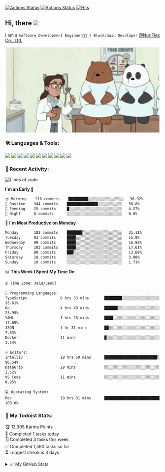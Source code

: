 
[![Actions Status](https://github.com/ddok2/ddok2/workflows/Todoist%20Readme/badge.svg)](https://github.com/ddok2/ddok2/actions)
[![Actions Status](https://github.com/ddok2/ddok2/workflows/wakatime-stats/badge.svg)](https://github.com/ddok2/ddok2/actions)
[![Hits](https://hits.seeyoufarm.com/api/count/incr/badge.svg?url=https%3A%2F%2Fgithub.com%2Fddok2&count_bg=%23FF9595&title_bg=%23555555&icon=github.svg&icon_color=%23FFFFFF&title=hits&edge_flat=false)](https://hits.seeyoufarm.com)

<!-- ![visitors](https://visitor-badge.laobi.icu/badge?page_id=ddok2.ddok2) -->
## Hi, there <img src="https://raw.githubusercontent.com/MartinHeinz/MartinHeinz/master/wave.gif" width="25px">

I am a `Software Development Engineer🧑‍💻 / Blockchain Developer` [@NuriFlex Co., Ltd.](https://nuriflex.com)


<p align="center">
<img align="center" alt="GIF" src="img/debugging.gif" />
</p>


### 🛠 Languages & Tools:
<p>
    <img src="https://img.shields.io/badge/go-%2300ADD8.svg?&style=for-the-badge&logo=go&logoColor=white"/>
    <img src="https://img.shields.io/badge/node.js%20-%2343853D.svg?&style=for-the-badge&logo=node.js&logoColor=white"/>
    <img src="https://img.shields.io/badge/javascript%20-%23323330.svg?&style=for-the-badge&logo=javascript&logoColor=%23F7DF1E"/>
    <img src="https://img.shields.io/badge/typescript%20-%23007ACC.svg?&style=for-the-badge&logo=typescript&logoColor=white"/>
    <img src="https://img.shields.io/badge/python%20-%2314354C.svg?&style=for-the-badge&logo=python&logoColor=white"/>
    <img src="https://img.shields.io/badge/react%20-%2320232a.svg?&style=for-the-badge&logo=react&logoColor=%2361DAFB"/>
    <img src="https://img.shields.io/badge/AWS%20-%23FF9900.svg?&style=for-the-badge&logo=amazon-aws&logoColor=white"/>
    <img src="https://img.shields.io/badge/Google%20Cloud%20-%234285F4.svg?&style=for-the-badge&logo=google-cloud&logoColor=white"/>
    <img src="https://img.shields.io/badge/docker%20-%230db7ed.svg?&style=for-the-badge&logo=docker&logoColor=white"/>
    <img src="https://img.shields.io/badge/kubernetes%20-%23326ce5.svg?&style=for-the-badge&logo=kubernetes&logoColor=white"/>
    <img src="https://img.shields.io/badge/ansible%20-%231A1918.svg?&style=for-the-badge&logo=ansible&logoColor=white"/>
</p>

### 🌈 Recent Activity:
<!--START_SECTION:waka-->
![Lines of code](https://img.shields.io/badge/From%20Hello%20World%20I%27ve%20Written-637553%20lines%20of%20code-blue)

**I'm an Early 🐤** 

```text
🌞 Morning    216 commits    █████████░░░░░░░░░░░░░░░░   36.92% 
🌆 Daytime    344 commits    ██████████████░░░░░░░░░░░   58.8% 
🌃 Evening    25 commits     █░░░░░░░░░░░░░░░░░░░░░░░░   4.27% 
🌙 Night      0 commits      ░░░░░░░░░░░░░░░░░░░░░░░░░   0.0%

```
📅 **I'm Most Productive on Monday** 

```text
Monday       182 commits    ███████░░░░░░░░░░░░░░░░░░   31.11% 
Tuesday      93 commits     ████░░░░░░░░░░░░░░░░░░░░░   15.9% 
Wednesday    99 commits     ████░░░░░░░░░░░░░░░░░░░░░   16.92% 
Thursday     103 commits    ████░░░░░░░░░░░░░░░░░░░░░   17.61% 
Friday       80 commits     ███░░░░░░░░░░░░░░░░░░░░░░   13.68% 
Saturday     18 commits     ░░░░░░░░░░░░░░░░░░░░░░░░░   3.08% 
Sunday       10 commits     ░░░░░░░░░░░░░░░░░░░░░░░░░   1.71%

```


📊 **This Week I Spent My Time On** 

```text
⌚︎ Time Zone: Asia/Seoul

💬 Programming Languages: 
TypeScript               6 hrs 33 mins       ████████░░░░░░░░░░░░░░░░░   33.61% 
Go                       4 hrs 40 mins       ██████░░░░░░░░░░░░░░░░░░░   23.95% 
YAML                     3 hrs 26 mins       ████░░░░░░░░░░░░░░░░░░░░░   17.65% 
JSON                     1 hr 31 mins        ██░░░░░░░░░░░░░░░░░░░░░░░   7.83% 
Docker                   41 mins             █░░░░░░░░░░░░░░░░░░░░░░░░   3.54%

🔥 Editors: 
IntelliJ                 18 hrs 50 mins      ████████████████████████░   96.54% 
DataGrip                 29 mins             ░░░░░░░░░░░░░░░░░░░░░░░░░   2.52% 
VS Code                  11 mins             ░░░░░░░░░░░░░░░░░░░░░░░░░   0.95%

💻 Operating System: 
Mac                      19 hrs 31 mins      █████████████████████████   100.0%

```


<!--END_SECTION:waka-->

### 🚧 My Todoist Stats:
<!-- TODO-IST:START -->
🏆  13,305 Karma Points           
🌸  Completed 1 tasks today           
🗓  Completed 3 tasks this week           
✅  Completed 1,590 tasks so far           
⏳  Longest streak is 3 days
<!-- TODO-IST:END -->

<details>
<summary>📈 My GitHub Stats</summary>
<p align="center"> <img src="https://github-readme-stats.vercel.app/api?username=ddok2&show_icons=true" alt="ddok2" />
</details>
